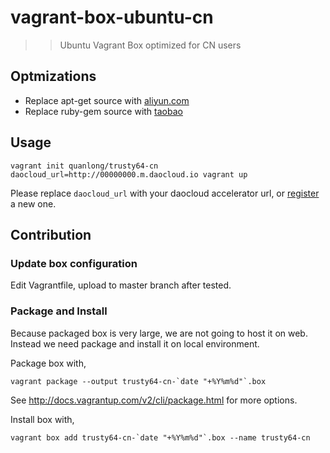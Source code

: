 # vagrant-box-ubuntu-cn

>> Ubuntu Vagrant Box optimized for CN users

## Optmizations

- Replace apt-get source with [aliyun.com](http://mirrors.aliyun.com/.help/ubuntu.html)
- Replace ruby-gem source with [taobao](https://ruby.taobao.org/)

## Usage

    vagrant init quanlong/trusty64-cn
    daocloud_url=http://00000000.m.daocloud.io vagrant up

Please replace `daocloud_url` with your daocloud accelerator url, or [register][] a new one.

[register]: https://www.daocloud.io/account/signup?invite=637512f2

## Contribution

### Update box configuration

Edit Vagrantfile, upload to master branch after tested.

### Package and Install

Because packaged box is very large, we are not going to host it on web. Instead we need package and install it on local environment.

Package box with,

    vagrant package --output trusty64-cn-`date "+%Y%m%d"`.box

See http://docs.vagrantup.com/v2/cli/package.html for more options.

Install box with,

    vagrant box add trusty64-cn-`date "+%Y%m%d"`.box --name trusty64-cn
